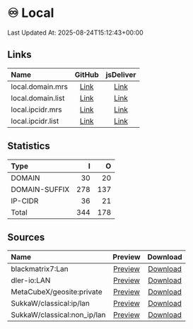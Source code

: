 # ♾️ Local

Last Updated At: 2025-08-24T15:12:43+00:00

## Links

| Name              |                                           GitHub                                           |                                      jsDeliver                                       |
| :---------------- | :----------------------------------------------------------------------------------------: | :----------------------------------------------------------------------------------: |
| local.domain.mrs  | [Link](https://raw.githubusercontent.com/liblaf/route-rules/dist/mihomo/local.domain.mrs)  | [Link](https://cdn.jsdelivr.net/gh/liblaf/route-rules@dist/mihomo/local.domain.mrs)  |
| local.domain.list | [Link](https://raw.githubusercontent.com/liblaf/route-rules/dist/mihomo/local.domain.list) | [Link](https://cdn.jsdelivr.net/gh/liblaf/route-rules@dist/mihomo/local.domain.list) |
| local.ipcidr.mrs  | [Link](https://raw.githubusercontent.com/liblaf/route-rules/dist/mihomo/local.ipcidr.mrs)  | [Link](https://cdn.jsdelivr.net/gh/liblaf/route-rules@dist/mihomo/local.ipcidr.mrs)  |
| local.ipcidr.list | [Link](https://raw.githubusercontent.com/liblaf/route-rules/dist/mihomo/local.ipcidr.list) | [Link](https://cdn.jsdelivr.net/gh/liblaf/route-rules@dist/mihomo/local.ipcidr.list) |

## Statistics

| Type          |   I |   O |
| :------------ | --: | --: |
| DOMAIN        |  30 |  20 |
| DOMAIN-SUFFIX | 278 | 137 |
| IP-CIDR       |  36 |  21 |
| Total         | 344 | 178 |

## Sources

| Name                        |                                          Preview                                          |                                                 Download                                                  |
| :-------------------------- | :---------------------------------------------------------------------------------------: | :-------------------------------------------------------------------------------------------------------: |
| blackmatrix7:Lan            |   [Preview](https://github.com/blackmatrix7/ios_rule_script/tree/master/rule/Clash/Lan)   | [Download](https://raw.githubusercontent.com/blackmatrix7/ios_rule_script/master/rule/Clash/Lan/Lan.list) |
| dler-io:LAN                 |       [Preview](https://github.com/dler-io/Rules/blob/main/Clash/Provider/LAN.yaml)       |         [Download](https://raw.githubusercontent.com/dler-io/Rules/main/Clash/Provider/LAN.yaml)          |
| MetaCubeX/geosite:private   | [Preview](https://github.com/MetaCubeX/meta-rules-dat/blob/meta/geo/geosite/private.yaml) |   [Download](https://raw.githubusercontent.com/MetaCubeX/meta-rules-dat/meta/geo/geosite/private.yaml)    |
| SukkaW/classical:ip/lan     |                    [Preview](https://ruleset.skk.moe/Clash/ip/lan.txt)                    |                           [Download](https://ruleset.skk.moe/Clash/ip/lan.txt)                            |
| SukkaW/classical:non_ip/lan |                  [Preview](https://ruleset.skk.moe/Clash/non_ip/lan.txt)                  |                         [Download](https://ruleset.skk.moe/Clash/non_ip/lan.txt)                          |
